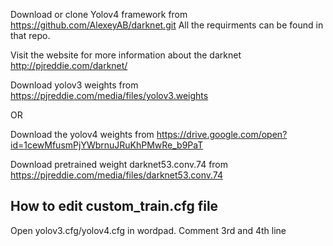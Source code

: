 Download or clone Yolov4 framework from https://github.com/AlexeyAB/darknet.git
All the requirments can be found in that repo.

Visit the website for more information about the darknet http://pjreddie.com/darknet/

Download yolov3 weights from https://pjreddie.com/media/files/yolov3.weights

OR

Download the yolov4 weights from https://drive.google.com/open?id=1cewMfusmPjYWbrnuJRuKhPMwRe_b9PaT

Download pretrained weight darknet53.conv.74 from https://pjreddie.com/media/files/darknet53.conv.74

<h2> How to edit custom_train.cfg file </h2>

Open yolov3.cfg/yolov4.cfg in wordpad. Comment 3rd and 4th line
